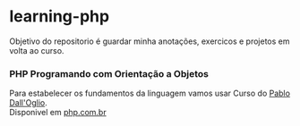 # learning-php
Objetivo do repositorio é guardar minha anotações, exercicos e projetos em volta ao curso.
### PHP Programando com Orientação a Objetos
Para estabelecer os fundamentos da linguagem vamos usar Curso do [Pablo Dall'Oglio](https://www.linkedin.com/in/pablod/?originalSubdomain=br). </br>
Disponivel em [php.com.br](https://php.com.br/)


